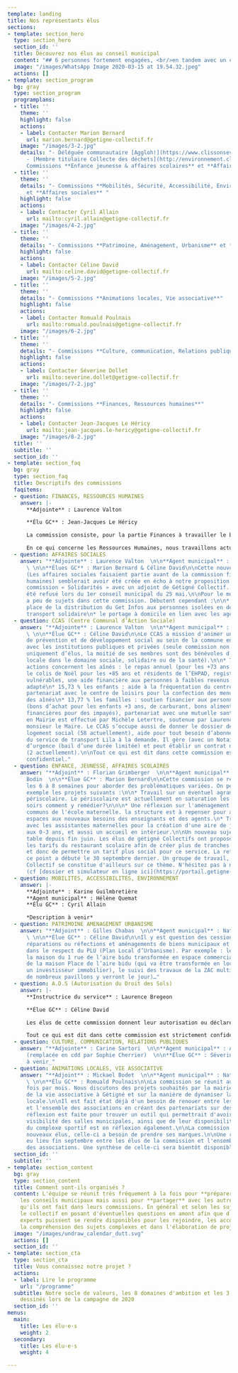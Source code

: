 ```yaml
---
template: landing
title: Nos représentants élus
sections:
- template: section_hero
  type: section_hero
  section_id: ''
  title: Découvrez nos élus au conseil municipal
  content: "## 6 personnes fortement engagées, <br/>en tandem avec un collectif citoyen"
  image: "/images/WhatsApp Image 2020-03-15 at 19.54.32.jpeg"
  actions: []
- template: section_program
  bg: gray
  type: section_program
  programplans:
  - title: ''
    theme: ''
    highlight: false
    actions:
    - label: Contacter Marion Bernard
      url: marion.bernard@getigne-collectif.fr
    image: "/images/3-2.jpg"
    details: "- Déléguée communautaire [Aggloh!](https://www.clissonsevremaine.fr/oh-decouvrir/16-communes/fiche-individuelle/annuaire/marion-bernard/)
      - [Membre titulaire Collecte des déchets](http://environnement.clissonsevremaine.fr/)\n-
      Commissions **Enfance jeunesse & affaires scolaires** et **Affaires sociales** "
  - title: ''
    theme: ''
    details: "- Commissions **Mobilités, Sécurité, Accessibilité, Environnement, Urbanisme**
      et **Affaires sociales** "
    highlight: false
    actions:
    - label: Contacter Cyril Allain
      url: mailto:cyril.allain@getigne-collectif.fr
    image: "/images/4-2.jpg"
  - title: ''
    theme: ''
    details: "- Commissions **Patrimoine, Aménagement, Urbanisme** et **Affaires sociales** "
    highlight: false
    actions:
    - label: Contacter Céline David
      url: mailto:celine.david@getigne-collectif.fr
    image: "/images/5-2.jpg"
  - title: ''
    theme: ''
    details: "- Commissions **Animations locales, Vie associative**"
    highlight: false
    actions:
    - label: Contacter Romuald Poulnais
      url: mailto:romuald.poulnais@getigne-collectif.fr
    image: "/images/6-2.jpg"
  - title: ''
    theme: ''
    details: "- Commissions **Culture, communication, Relations publiques**"
    highlight: false
    actions:
    - label: Contacter Séverine Dollet
      url: mailto:severine.dollet@getigne-collectif.fr
    image: "/images/7-2.jpg"
  - title: ''
    theme: ''
    details: "- Commissions **Finances, Ressources humaines**"
    highlight: false
    actions:
    - label: Contacter Jean-Jacques Le Héricy
      url: mailto:jean-jacques.le-hericy@getigne-collectif.fr
    image: "/images/8-2.jpg"
  title: ''
  subtitle: ''
  section_id: ''
- template: section_faq
  bg: gray
  type: section_faq
  title: Descriptifs des commissions
  faqitems:
  - question: FINANCES, RESSOURCES HUMAINES
    answer: |-
      **Adjointe** : Laurence Valton

      **Élu GC** : Jean-Jacques Le Héricy

      La commission consiste, pour la partie Finances à travailler le budget prévisionnel de la mairie, puis d’effectuer des ajustements en cours de mandat, de gérer des dépenses imprévues de façon à conserver un bon équilibre général.

      En ce qui concerne les Ressources Humaines, nous travaillons actuellement sur la façon de proposer le télétravail aux agents de la mairie.
  - question: AFFAIRES SOCIALES
    answer: "**Adjointe** : Laurence Valton  \n\n**Agent municipal** : Michèle Letertre
      \ \n\n**Élues GC** : Marion Bernard & Céline David\n\nCette nouvelle commission
      (Les affaires sociales faisaient partie avant de la commission finances et ressources
      humaines) semblerait avoir été créée en écho à notre proposition de créer une
      commission « Solidarités » avec un adjoint de Gétigné Collectif. Cela nous avait
      été refusé lors du 1er conseil municipal du 25 mai.\n\nPour le moment, il y
      a peu de sujets dans cette commission. Débutent cependant :\n\n* les mises en
      place de la distribution du Get Infos aux personnes isolées en demande\n* le
      transport solidaire\n* le portage à domicile en lien avec les agents de la Médiathèque."
  - question: CCAS (Centre Communal d’Action Sociale)
    answer: "**Adjointe** : Laurence Valton  \n\n**Agent municipal** : Michèle Letertre
      \ \n\n**Élue GC** : Céline David\n\nLe CCAS a mission d'animer une action générale
      de prévention et de développement social au sein de la commune en liaison étroite
      avec les institutions publiques et privées (seule commission non constituée
      uniquement d’élus, la moitié de ses membres sont des bénévoles d’association
      locale dans le domaine sociale, solidaire ou de la santé).\n\n* 70,50 % des
      actions concernent les aînés : le repas annuel (pour les +73 ans et leur conjoint),
      le colis de Noël pour les +85 ans et résidents de l’EHPAD, registre des personnes
      vulnérables, une aide financière aux personnes à faibles revenus pour le sport
      adapté\n* 15,73 % les enfants : aide à la fréquentation du centre de loisirs,
      partenariat avec le centre de loisirs pour la confection des menus du repas
      des aînés\n* 13,77 % les familles : soutien financier aux personnes en difficulté
      (bons d’achat pour les enfants +3 ans, de carburant, bons alimentaires, participations
      financières pour des impayés), partenariat avec une mutuelle santé\n\nL’accueil
      en Mairie est effectué par Michèle Letertre, soutenue par Laurence Valton et
      monsieur le Maire. Le CCAS s’occupe aussi de donner le dossier de demandes de
      logement social (58 actuellement), aide pour tout besoin d’abonnement ou d’utilisation
      du service de transport Lila à la demande. Il gère (avec un Notaire) un logement
      d’urgence (bail d’une durée limitée) et peut établir un contrat de prêt de vélo
      (2 actuellement).\n\nTout ce qui est dit dans cette commission est strictement
      confidentiel."
  - question: ENFANCE, JEUNESSE, AFFAIRES SCOLAIRES
    answer: "**Adjoint** : Florian Grimberger  \n\n**Agent municipal** : Laetitia
      Bodin  \n\n**Élue GC** : Marion Bernard\n\nCette commission se réunira toutes
      les 6 à 8 semaines pour aborder des problématiques variées. On peut citer comme
      exemple les projets suivants :\n\n* Travail sur un éventuel agrandissement du
      périscolaire. Le périscolaire est actuellement en saturation les mardis et jeudis
      soirs comment y remédier?\n\n\n* Une réflexion sur l'aménagement des espaces
      communs de l'école maternelle. la structure est à repenser pour adapter les
      espaces aux nouveaux besoins des enseignants et des agents.\n* Travail en partenariat
      avec les assistantes maternelles pour la création d'une aire de jeux adaptée
      aux 0-3 ans, et aussi un accueil en intérieur.\n\nUn nouveau sujet est sur la
      table depuis fin juin. Les élus de gétigné Collectifs ont proposé de travailler
      les tarifs du restaurant scolaire afin de créer plus de tranches de quotient
      et donc de permettre un tarif plus social pour ce service. La refléxion sur
      ce point a débuté le 30 septembre dernier. Un groupe de travail, interne à Gétigné
      Collectif se constitue d'ailleurs sur ce thème. N'hésitez pas à nous rejoindre
      (cf [dossier et simulateur en ligne ici](https://portail.getigne-collectif.fr/simulateur-tarification-restaurant-scolaire-2021/))."
  - question: MOBILITES, ACCESSIBILITES, ENVIRONNEMENT
    answer: |-
      **Adjointe** : Karine Guilmbretière
      **Agent municipal** : Hélène Quemat
      **Élu GC** : Cyril Allain

      *Description à venir*
  - question: PATRIMOINE AMENAGEMENT URBANISME
    answer: "**Adjoint** : Gilles Chabas  \n\n**Agent municipal** : Nathalie Morisseau
      \ \n\n**Élue GC** : Céline David\n\nIl y est question des cessions, ventes,
      réparations ou réfections et aménagements de biens municipaux et patrimoniaux
      dans le respect du PLU (Plan Local d’Urbanisme). Par exemple : les travaux de
      la maison du 1 rue de l’aire bidu transformée en espace commercial, la vente
      de la maison Place de l’aire bidu (qui va être transformée en locations par
      un investisseur immobilier), le suivi des travaux de la ZAC multi-sites (où
      de nombreux pavillons y verront le jour)…"
  - question: A.D.S (Autorisation du Droit des Sols)
    answer: |-
      **Instructrice du service** : Laurence Bregeon

      **Élue GC** : Céline David

      Les élus de cette commission donnent leur autorisation ou déclarent un refus sur des dossiers (instruits préalablement par Laurence Bregeon) de Permis de construire, d’aménager, Déclaration Préalable et Certificat d'urbanisme. Une visite sur les lieux est parfois organisée en cas de besoin, selon la problématique.

      Tout ce qui est dit dans cette commission est strictement confidentiel.
  - question: CULTURE, COMMUNICATION, RELATIONS PUBLIQUES
    answer: "**Adjointe** : Carine Sartori  \n\n**Agent municipal** : Anne-Laure Corfmat
      (remplacée en cdd par Sophie Cherrier)  \n\n**Élue GC** : Séverine Dollet\n\n_Informations
      à venir_"
  - question: ANIMATIONS LOCALES, VIE ASSOCIATIVE
    answer: "**Adjoint** : Mickael Bodet  \n\n**Agent municipal** : Nathalie Girard
      \ \n\n**Élu GC** : Romuald Poulnais\n\nLa commission se réunit au moins une
      fois par mois. Nous discutons des projets souhaités par la mairie, sur le développement
      de la vie associative à Gétigné et sur la manière de dynamiser la vie social
      locale.\n\nIl est fait état déjà d'un besoin de renouer entre les élus, la municipalité
      et l'ensemble des associations en créant des partenariats sur des projets.\n\nUne
      réflexion est faite pour trouver un outil qui permettrait d'avoir une meilleure
      visibilité des salles municipales, ainsi que de leur disponibilité.\n\nL'avenir
      du complexe sportif est en réflexion également.\n\nLa commission a de nombreux
      nouveaux élus, celle-ci a besoin de prendre ses marques.\n\nUne rencontre a
      eu lieu fin septembre entre les élus de la commission et l'ensemble des représentants
      des associations. Une synthèse de celle-ci sera bientôt disponible."
  section_id: ''
  subtitle: ''
- template: section_content
  bg: gray
  type: section_content
  title: Comment sont-ils organisés ?
  content: L'équipe se réunit très fréquement à la fois pour **préparer ensemble**
    les conseils municipaux mais aussi pour **partager** avec les autres les avancées
    qu'ils ont fait dans leurs commissions. En général et selon les sujets, ils sollicitent
    le collectif en posant d'éventuelles questions en amont afin que d'éventuelles
    experts puissent se rendre disponibles pour les rejoindre, les accompagner dans
    la compréhension des sujets complexes et dans l'élaboration de projets / solutions.
  image: "/images/undraw_calendar_dutt.svg"
  actions: []
  section_id: ''
- template: section_cta
  type: section_cta
  title: Vous connaissez notre projet ?
  actions:
  - label: Lire le programme
    url: "/programme"
  subtitle: Notre socle de valeurs, les 8 domaines d'ambition et les 3 grands projets
    dessinés lors de la campagne de 2020
  section_id: ''
menus:
  main:
    title: Les élu·e·s
    weight: 2
  secondary:
    title: Les élu·e·s
    weight: 4

---
```


